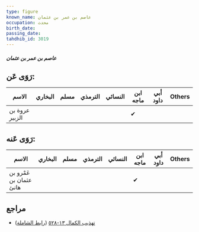 ```yaml
---
type: figure
known_name: عاصم بن عمر بن عثمان
occupation: محدث
birth_date:
passing_date:
tahdhib_id: 3019
---
```

##### عاصم بن عمر بن عثمان

## رَوَى عَن:
| الاسم          | البخاري | مسلم | الترمذي | النسائي | ابن ماجه | أبي داود | Others |
| -------------- | ------- | ---- | ------- | ------- | -------- | -------- | ------ |
| عروة بن الزبير |         |      |         |         | ✔        |          |        |
## رَوَى عَنه:
| الاسم                   | البخاري | مسلم | الترمذي | النسائي | ابن ماجه | أبي داود | Others |
| ----------------------- | ------- | ---- | ------- | ------- | -------- | -------- | ------ |
| عَمْرو بن عثمان بن هانئ |         |      |         |         | ✔        |          |        |
## مراجع
- [تهذيب الكمال ١٣-٥٢٨](obsidian://open?vault=Tahdhib-al-Kamal&file=Figures/٣٠١٩-عاصم%20بن%20عمر%20بن%20عثمان) ([رابط الشاملة](https://shamela.ws/book/3722/6909))